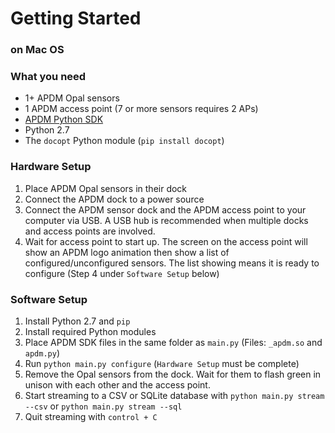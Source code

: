 # Getting Started
### on Mac OS

### What you need
* 1+ APDM Opal sensors
* 1 APDM access point (7 or more sensors requires 2 APs)
* [APDM Python SDK](http://share.apdm.com/libraries/release/apdm_sdk.zip)
* Python 2.7
* The `docopt` Python module (`pip install docopt`)

### Hardware Setup
1. Place APDM Opal sensors in their dock
2. Connect the APDM dock to a power source
3. Connect the APDM sensor dock and the APDM access point to your computer via USB. A USB hub is recommended when multiple docks and access points are involved.
4. Wait for access point to start up. The screen on the access point will show an APDM logo animation then show a list of configured/unconfigured sensors. The list showing means it is ready to configure (Step 4 under `Software Setup` below)

### Software Setup
1. Install Python 2.7 and `pip`
2. Install required Python modules
3. Place APDM SDK files in the same folder as `main.py` (Files: `_apdm.so` and `apdm.py`)
4. Run `python main.py configure` (`Hardware Setup` must be complete)
5. Remove the Opal sensors from the dock. Wait for them to flash green in unison with each other and the access point.
6. Start streaming to a CSV or SQLite database with `python main.py stream --csv` or `python main.py stream --sql`
7. Quit streaming with `control + C`
